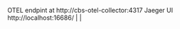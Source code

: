

OTEL endpint at http://cbs-otel-collector:4317
Jaeger UI http://localhost:16686/                                                                                                                                                                                                         |                                                                                                                                                                                                                                                                                              |


